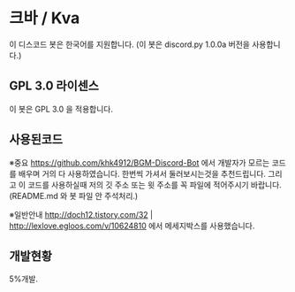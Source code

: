 # 크바 / Kva
이 디스코드 봇은 한국어를 지원합니다. (이 봇은 discord.py 1.0.0a 버전을 사용합니다.)

## GPL 3.0 라이센스
이 봇은 GPL 3.0 을 적용합니다.

## 사용된코드
※중요 https://github.com/khk4912/BGM-Discord-Bot 에서 개발자가 모르는 코드를 배우며 거의 다 사용하였습니다. 한번씩 가셔서 둘러보시는것을 추천드립니다. 그리고 이 코드를 사용하실때 저의 깃 주소 또는 윗 주소를 꼭 파일에 적어주시기 바랍니다. (README.md 와 봇 파일 안 주석처리.)

※일반안내 http://doch12.tistory.com/32 | http://lexlove.egloos.com/v/10624810 에서 메세지박스를 사용했습니다.

## 개발현황
5%개발.
